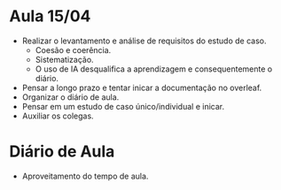 # Aula 15/04
- Realizar o levantamento e análise de requisitos do estudo de caso.  
  - Coesão e coerência.  
  - Sistematização.  
  - O uso de IA desqualifica a aprendizagem e consequentemente o diário.  
- Pensar a longo prazo e tentar inicar a documentação no overleaf.  
- Organizar o diário de aula.  
- Pensar em um estudo de caso único/individual e inicar.  
- Auxiliar os colegas.  
 
# Diário de Aula 
- Aproveitamento do tempo de aula.  



